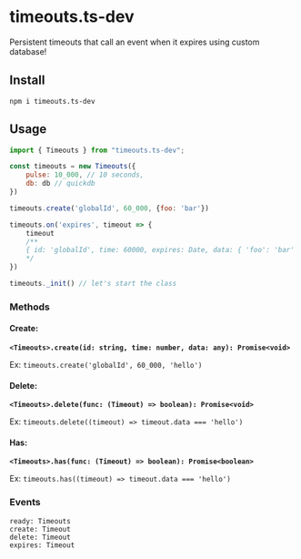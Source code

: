 # timeouts.ts-dev
Persistent timeouts that call an event when it expires using custom database!

## Install
```
npm i timeouts.ts-dev
```

## Usage
```js
import { Timeouts } from "timeouts.ts-dev";

const timeouts = new Timeouts({
    pulse: 10_000, // 10 seconds,
    db: db // quickdb
})

timeouts.create('globalId', 60_000, {foo: 'bar'})

timeouts.on('expires', timeout => {
    timeout
    /**
    { id: 'globalId', time: 60000, expires: Date, data: { 'foo': 'bar' } }
    */ 
})

timeouts._init() // let's start the class
```

### Methods
#### Create:
**`<Timeouts>.create(id: string, time: number, data: any): Promise<void>`**

Ex: `timeouts.create('globalId', 60_000, 'hello')`
#### Delete:
**`<Timeouts>.delete(func: (Timeout) => boolean): Promise<void>`**

Ex: `timeouts.delete((timeout) => timeout.data === 'hello')`
#### Has:
**`<Timeouts>.has(func: (Timeout) => boolean): Promise<boolean>`**

Ex: `timeouts.has((timeout) => timeout.data === 'hello')`

### Events
```
ready: Timeouts
create: Timeout
delete: Timeout
expires: Timeout
```